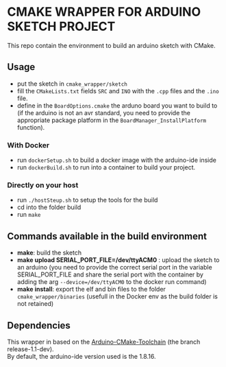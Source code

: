 # CMAKE WRAPPER FOR ARDUINO SKETCH PROJECT

This repo contain the environment to build an arduino sketch with CMake.

## Usage

- put the sketch in `cmake_wrapper/sketch`
- fill the `CMakeLists.txt` fields `SRC` and `INO` with the `.cpp` files and the `.ino` file.
- define in the `BoardOptions.cmake` the arduno board you want to build to (if the arduino is not an avr standard, you need to provide the appropriate package platform in the `BoardManager_InstallPlatform` function).

### With Docker

- run `dockerSetup.sh` to build a docker image with the arduino-ide inside
- run `dockerBuild.sh` to run into a container to build your project.

### Directly on your host

- run `./hostSteup.sh` to setup the tools for the build
- cd into the folder build
- run `make`

## Commands available in the build environment

- **make**: build the sketch
- **make upload SERIAL_PORT_FILE=/dev/ttyACM0** : upload the sketch to an arduino (you need to provide the correct serial port in the variable SERIAL_PORT_FILE and share the serial port with the container by adding the arg `--device=/dev/ttyACM0` to the docker run command)
- **make install**: export the elf and bin files to the folder `cmake_wrapper/binaries` (usefull in the Docker env as the build folder is not retained)

## Dependencies

This wrapper in based on the [Arduino-CMake-Toolchain](https://github.com/a9183756-gh/Arduino-CMake-Toolchain) (the branch release-1.1-dev).  
By default, the arduino-ide version used is the 1.8.16.